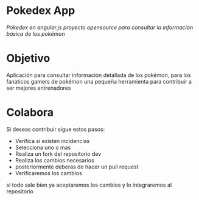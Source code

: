 # Pokedex App


*Pokedex en angular.js proyecto opensource para consultar la información básica de los pokémon*

# Objetivo

Aplicación para consultar información detallada de los pokémon, para los fanaticos gamers de pokémon una pequeña herramienta para contribuir a ser mejores entrenadores


# Colabora

Si deseas contribuir sigue estos pasos:

* Verifica si existen incidencias
* Selecciona uno o mas 
* Realiza un fork del repositorio dev
* Realiza los cambios necesarios
* posteriormente deberas de hacer un pull request
* Verificaremos los cambios 

si todo sale bien ya aceptaremos los cambios y lo integraremos al repositorio



